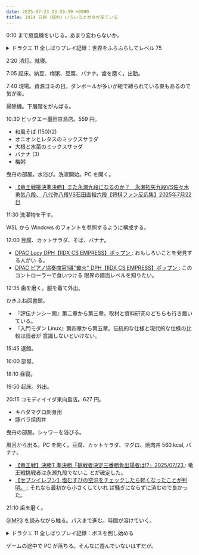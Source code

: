 ```yaml
---
date: 2025-07-23 23:59:59 +0900
title: 1914 日目（晴れ）いろいろとガタが来ている
---
```


0:10 まで扇風機をいじる。あまり変わらないか。

<details><summary>ドラクエ 11 全しばりプレイ記録：世界をふらふらしてレベル 75</summary>
<p>冒険の書の世界山奥の村。ちょうど必要品を持っていたので依頼はすぐに片付く。
これでドラクエ 4 の冒険の書が完成。</p>

<p>ファーリス王子の依頼が終わっていたので届ける。きせきのきのみ初入手はこれか。</p>

<p>ナギムナー村の男の依頼をこなす。報酬が防具しばりで生きるかどうか。</p>

<p>デスドリームの依頼を終わらせる。メダル五枚。</p>

<p>ロウの魔力を大幅に上げる依頼。図書館にはまた行くような気がする。</p>

<p>ネルセンの本を探す依頼をクリア。グレイグの無心こうげき。</p>

<p>依頼を聞きに行く。デルカダール城下街とホムラの里とどこか。隠し財宝を見つける件はすぐにやれる。</p>

<p>かくれんぼの件を済ます。初回プレイでは人探しは難しいと思ったが、ヒントは報酬にあった。
校長のところに行ってメダルを交換したらレシピをゲッツ。シルビア着せ替え用。
クラウンは鍛造可能だが、スーツのほうが素材不足。</p>

<p>始祖の森の滝つぼを調べまくる。ついでにキースドラゴンから魔竜の皮をはぎとっておく。</p>

<p>主人公がスキルパネルでつるぎのまいを習得。武器を片手剣二刀流に切り替える。</p>
</details>

2:20 消灯。就寝。

7:05 起床。納豆、梅粥、豆腐、バナナ。歯を磨く。出勤。

7:40 現場。資源ゴミの日。ダンボールが多いが紐で縛られている束もあるので気が楽。

掃除機。下層階をがんばる。

10:30 ビッグエー墨田京島店。559 円。

* 和風そば (150)(2)
* オニオンとレタスのミックスサラダ
* 大根と水菜のミックスサラダ
* バナナ (3)
* 梅粥

曳舟の部屋。水浴び。洗濯開始。PC を開く。

* [【竜王戦挑決準決勝】また永瀬九段になるのか？　永瀬拓矢九段VS佐々木勇気八段、
  八代弥八段VS石田直裕六段【将棋ファン反応集】2025年7月22日
  ](https://www.youtube.com/watch?v=0WzILBYxCJI)

11:30 洗濯物を干す。

WSL から Windows のフォントを参照するように構成する。

12:00 豆腐、カットサラダ、そば、バナナ。

* [DPAC Lucy DPH【IIDX CS EMPRESS】ポップン
  ](https://www.youtube.com/watch?v=6-WUOfyL5do): おもしろいことを発見する人がい
  る。
* [DPAC ピアノ協奏曲第1番"蠍火" DPH【IIDX CS EMPRESS】ポップン
  ](https://www.youtube.com/watch?v=Mko2H2PwwMo): このコントローラーで食いつける
  限界の譜面レベルを知りたい。

12:35 歯を磨く。服を着て外出。

ひきふね図書館。

* 『評伝ナンシー関』第二章から第三章。取材と資料研究のどちらも行き届いている。
* 『入門モダン Linux』第四章から第五章。伝統的な仕様と現代的な仕様の比較は読者が
  意識しないといけない。

15:45 退館。

16:00 部屋。

18:10 昼寝。

19:50 起床。外出。

20:15 コモディイイダ東向島店。627 円。

* キハダマグロ刺身用
* 豚バラ焼肉丼

曳舟の部屋。シャワーを浴びる。

風呂から出る。PC を開く。豆腐、カットサラダ、マグロ、焼肉丼 560 kcal, バナナ。

* [【竜王戦】決勝T 準決勝「挑戦者決定三番勝負出場者は!?」2025/07/23
  ](https://www.youtube.com/watch?v=SbFUFXOZXns): 竜王戦挑戦者は永瀬九段でないこ
  とが確定した。
* [【セブンイレブン】塩むすびの空洞をチェックしたら軽くなったことが判明。
  ](https://www.youtube.com/watch?v=3ULKaGfUpIQ): それなら最初から小さくしていれ
  ば騒ぎにならずに済むので良かった。

21:10 歯を磨く。

[GIMP3] を読みながら触る。パスまで進む。時間が溶けていく。

<details><summary>ドラクエ 11 全しばりプレイ記録：ボスを倒し始める</summary>
<p>エトワールスーツの素材を確保、鍛造。</p>

<p>影ホメロスのイベントをクリアしようと試したら、パラディンガードを解禁しないとキツイことに気づく。
いったんリセットして聖騎士の証発動からパラディンカード有効化。手間が掛かるが、この方法で正解だった。
レベル 75 でホメロスに勝利。武器はミラクルソードが使える片手剣でいいだろう。もちろん二刀流だ。</p>

<p>絶景ハンターの依頼で神の岩の頂上に行こうとしたら、完全に忘れていた。途中でボス戦があることを。
わけわからん強さのヘルコンドル。持久戦になって苦しい。</p>

<p>ハンターから報酬ゲッツ。打ち直してセーニャが装備。</p>
</details>

ゲームの途中で PC が落ちる。そんなに遊んでいないはずだが。

[GIMP3]: <https://docs.gimp.org/3.0/en/>
